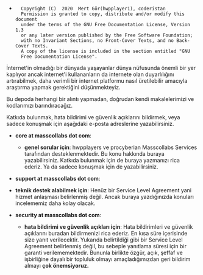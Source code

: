*       Copyright (C)  2020  Mert Gör(hwpplayer1), coderistan
        Permission is granted to copy, distribute and/or modify this document
        under the terms of the GNU Free Documentation License, Version 1.3
        or any later version published by the Free Software Foundation;
        with no Invariant Sections, no Front-Cover Texts, and no Back-Cover Texts.
        A copy of the license is included in the section entitled "GNU
        Free Documentation License".

İnternet'in olmadığı bir dünyada yaşayanlar dünya nüfusunda önemli bir yer kaplıyor ancak internet'i kullananların da internete olan duyarlılığını artırabilmek, daha verimli bir internet platformu nasıl üretilebilir amacıyla araştırma yapmak gerektiğini düşünmekteyiz.

Bu depoda herhangi bir alıntı yapmadan, doğrudan kendi makalelerimizi ve kodlarımızı barındıracağız.

Katkıda bulunmak, hata bildirimi ve güvenlik açıklarını bildirmek, veya sadece konuşmak için aşağıdaki e-posta adreslerine yazabilirsiniz.

* **core at masscollabs dot com**:
  * **genel sorular için**:
  hwpplayers ve procyberian Masscollabs Services tarafından desteklenmektedir. Bu konu hakkında buraya yazabilirsiniz. Katkıda bulunmak için de buraya yazmanızı rica ederiz. Ya da sadece konuşmak için de yazabilirsiniz.

* **support at masscollabs dot com**:
 * **teknik destek alabilmek için**:
 Henüz bir Service Level Agreement yani hizmet anlaşması belirlenmiş değil. Ancak buraya yazdığınızda konuları incelememiz daha kolay olacak.

* **security at masscollabs dot com**:
  * **hata bildirimi ve güvenlik açıkları için**:
  Hata bildirimleri ve güvenlik açıklarını buradan bildirmenizi rica ederiz. En kısa süre içerisinde size yanıt verilecektir. Yukarıda belirtildiği gibi bir Service Level Agreement belirlenmiş değil, bu sebeple yanıtlama süresi için bir garanti verilememektedir. Bununla birlikte özgür, açık, şeffaf ve işbirliğine dayalı bir topluluk olmayı amaçladığımızdan geri bildirim almayı **çok önemsiyoruz.**
  

